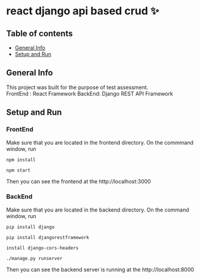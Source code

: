 # react django api based crud :sparkles:

## Table of contents
* [General Info](#General-Info)
* [Setup and Run](#Setup-and-Run)

## General Info
  This project was built for the purpose of test assessment.\
  FrontEnd : React Framework
  BackEnd: Django REST API Framework
  
## Setup and Run
### FrontEnd 

  Make sure that you are located in the frontend directory.
  On the commmand window, 
  run 
  
  `npm install` 
  
  `npm start`
  
  Then you can see the frontend at the http://localhost:3000
  
### BackEnd
  Make sure that you are located in the backend directory.
  On the command window, 
  run 
  
  `pip install django`
  
  `pip install djangorestframework`
  
  `install django-cors-headers` 
  
  `./manage.py runserver`
  
  Then you can see the backend server is running at the http://localhost:8000
